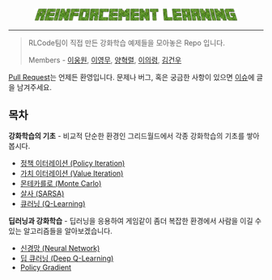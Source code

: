 <p align="center"><img width="80%" src="/images/Reinforcement-Learning.png" /></p>

--------------------------------------------------------------------------------

> RLCode팀이 직접 만든 강화학습 예제들을 모아놓은 Repo 입니다.
>
> Members - [이웅원](https://github.com/dnddnjs), [이영무](https://github.com/zzing0907), [양혁렬](https://github.com/Hyeokreal), [이의령](https://github.com/wooridle), [김건우](https://github.com/keon)

[Pull Request](https://github.com/rlcode/reinforcement-learning/pulls)는 언제든 환영입니다.
문제나 버그, 혹은 궁금한 사항이 있으면 [이슈](https://github.com/rlcode/reinforcement-learning/issues)에 글을 남겨주세요.

## 목차

**강화학습의 기초** - 비교적 단순한 환경인 그리드월드에서 각종 강화학습의 기초를 쌓아봅시다.

- [정책 이터레이션 (Policy Iteration)](./01_policy_iteration)
- [가치 이터레이션 (Value Iteration)](./02_value_iteration)
- [몬테카를로 (Monte Carlo)](./03_monte_carlo)
- [살사 (SARSA)](./04_sarsa)
- [큐러닝 (Q-Learning)](./05_q_learning)

**딥러닝과 강화학습** - 딥러닝을 응용하여 게임같이 좀더 복잡한 환경에서 사람을 이길 수 있는 알고리즘들을 알아보겠습니다.

- [신경망 (Neural Network)]()
- [딥 큐러닝 (Deep Q-Learning)]()
- [Policy Gradient]()
